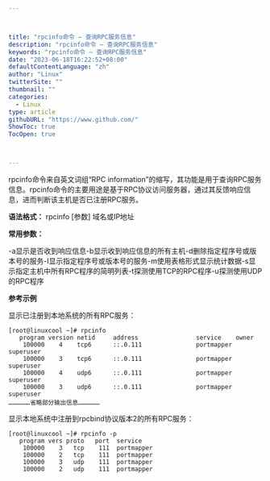 ```yaml
---



title: "rpcinfo命令 – 查询RPC服务信息"
description: "rpcinfo命令 – 查询RPC服务信息"
keywords: "rpcinfo命令 – 查询RPC服务信息"
date: "2023-06-18T16:22:52+08:00"
defaultContentLanguage: "zh"
author: "Linux"
twitterSite: ""
thumbnail: ""
categories:
  - Linux
type: article
githubURL: "https://www.github.com/"
ShowToc: true
TocOpen: true



---
```


rpcinfo命令来自英文词组“RPC information”的缩写，其功能是用于查询RPC服务信息。rpcinfo命令的主要用途是基于RPC协议访问服务器，通过其反馈响应信息，进而判断该主机是否已注册RPC服务。

**语法格式：** rpcinfo [参数] 域名或IP地址

**常用参数：**

-a显示是否收到响应信息-b显示收到响应信息的所有主机-d删除指定程序号或版本号的服务-I显示指定程序号或版本号的服务-m使用表格形式显示统计数据-s显示指定主机中所有RPC程序的简明列表-t探测使用TCP的RPC程序-u探测使用UDP的RPC程序

**参考示例**

显示已注册到本地系统的所有RPC服务：

```
[root@linuxcool ~]# rpcinfo
   program version netid     address                service    owner
    100000    4    tcp6      ::.0.111               portmapper superuser
    100000    3    tcp6      ::.0.111               portmapper superuser
    100000    4    udp6      ::.0.111               portmapper superuser
    100000    3    udp6      ::.0.111               portmapper superuser
………………省略部分输出信息………………
```

显示本地系统中注册到rpcbind协议版本2的所有RPC服务：

```
[root@linuxcool ~]# rpcinfo -p
   program vers proto   port  service
    100000    3   tcp    111  portmapper
    100000    2   tcp    111  portmapper
    100000    3   udp    111  portmapper
    100000    2   udp    111  portmapper
```